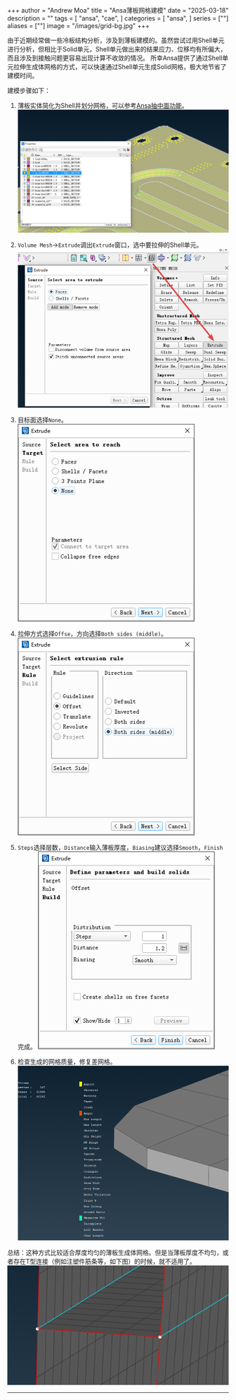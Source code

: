 +++
author = "Andrew Moa"
title = "Ansa薄板网格建模"
date = "2025-03-18"
description = ""
tags = [
    "ansa",
    "cae",
]
categories = [
    "ansa",
]
series = [""]
aliases = [""]
image = "/images/grid-bg.jpg"
+++

由于近期经常做一些冷板结构分析，涉及到薄板建模的。虽然尝试过用Shell单元进行分析，但相比于Solid单元，Shell单元做出来的结果应力、位移均有所偏大，而且涉及到接触问题更容易出现计算不收敛的情况。
所幸Ansa提供了通过Shell单元拉伸生成体网格的方式，可以快速通过Shell单元生成Solid网格，极大地节省了建模时间。

建模步骤如下：
1. 薄板实体简化为Shell并划分网格，可以参考[Ansa抽中面功能](../2025-02-27-ansa-midsurf/)。
![5c6da744441c0b43367e9d1ff0296ec1.png](./images/5c6da744441c0b43367e9d1ff0296ec1.png)

2. `Volume Mesh`→`Extrude`调出`Extrude`窗口，选中要拉伸的Shell单元。
![02fe91f7f3a74047ccd442f4eaa42505.png](./images/02fe91f7f3a74047ccd442f4eaa42505.png)

3. 目标面选择`None`。
![5818d8ffc832684765e7312eafe76ea9.png](./images/5818d8ffc832684765e7312eafe76ea9.png)

4. 拉伸方式选择`Offse`，方向选择`Both sides (middle)`。
![d464570c23719e82fcd4d152a9278f8d.png](./images/d464570c23719e82fcd4d152a9278f8d.png)

5. `Steps`选择层数，`Distance`输入薄板厚度，`Biasing`建议选择`Smooth`，`Finish`完成。
![e3b90aaa49545a963c3f998a86a3a036.png](./images/e3b90aaa49545a963c3f998a86a3a036.png)

6. 检查生成的网格质量，修复差网格。
![242f974310b6eff9061c0c8ce2230673.png](./images/242f974310b6eff9061c0c8ce2230673.png)

总结：这种方式比较适合厚度均匀的薄板生成体网格。但是当薄板厚度不均匀，或者存在T型连接（例如注塑件筋条等，如下图）的时候，就不适用了。
![0ad79055f8a7a324c278b023ee79be6f.png](./images/0ad79055f8a7a324c278b023ee79be6f.png)

---


